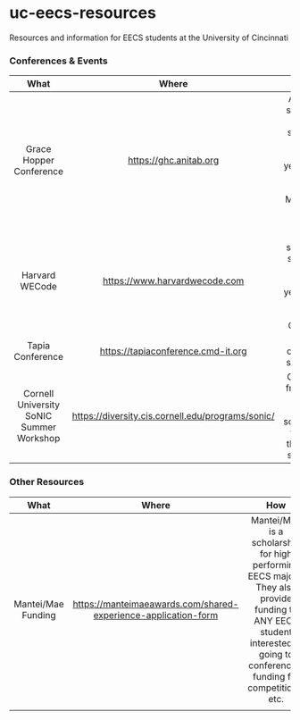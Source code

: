 # uc-eecs-resources
Resources and information for EECS students at the University of Cincinnati

### Conferences & Events

| What | Where  | How  |
| :---:   | :-: | :-: |
| Grace Hopper Conference | https://ghc.anitab.org | ACM-W sponsors EECS students to go every year. Look out for info in May/June in their Slack |
| Harvard WECode | https://www.harvardwecode.com | WIT sponsors students to go every year. Look out for info in Oct/Nov |
| Tapia Conference | https://tapiaconference.cmd-it.org | No org currently sponsors |
| Cornell University SoNIC Summer Workshop | https://diversity.cis.cornell.edu/programs/sonic/ | Great for freshman looking for something to do in their free summer! |


### Other Resources
| What | Where  | How  |
| :---:   | :-: | :-: |
| Mantei/Mae Funding | https://manteimaeawards.com/shared-experience-application-form | Mantei/Mae is a scholarship for high performing EECS majors. They also provide funding to ANY EECS student interested in going to conferences, funding for competitions, etc. |
||||
